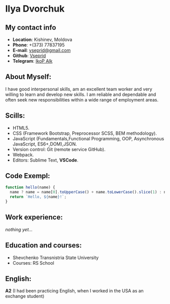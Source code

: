 # Ilya Dvorchuk

## My contact info

- **Location**: Kishinev, Moldova
- **Phone**: +(373) 77837195
- **E-mail**: vseprid@gmail.com
- **Github**: [Vseprid](https://github.com/Vseprid/)
- **Telegram**: [IkoP Alk](https://t.me/IliaDvorchuk)

## About Myself:

<!-- ! Plug -->

I have good interpersonal skills, am an excellent team worker and very willing to learn and develop new skills.
I am reliable and dependable and often seek new responsibilities within a wide range of employment areas.

## Scills:

- HTML5.
- CSS (Framework Bootstrap, Preprocessor SCSS, BEM methodology).
- JavaScript (Fundamentals,Functional Programming, OOP, Asynchronous JavaScript, ES6+,DOM),JSON.
- Version control: Git (remote service GitHub).
- Webpack.
- Editors: Sublime Text, **VSCode**.

## Code Exempl:

```JavaScript
function hello(name) {
  name ? name = name[0].toUpperCase() + name.toLowerCase().slice(1) : name = 'World';
  return `Hello, ${name}!`;
}
```

## Work experience:

_nothing yet..._

## Education and courses:

- Shevchenko Transnistria State University
- Courses: RS School

## English:

**A2** (I had been practicing English, when I worked in the USA as an exchange student)
